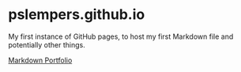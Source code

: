 # pslempers.github.io
My first instance of GitHub pages, to host my first Markdown file and potentially other things.

[Markdown Portfolio](pslempers.github.io/markdown-portfolio)
